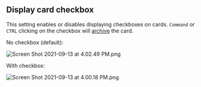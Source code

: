 ## Display card checkbox

This setting enables or disables displaying checkboxes on cards. `Command` or `CTRL` clicking on the checkbox will [archive](../How%20to/Viewing%20the%20archive.md) the card.

No checkbox (default):

<img alt="Screen Shot 2021-09-13 at 4.02.49 PM.png" srcset="/obsidian-kanban/Assets/Screen%20Shot%202021-09-13%20at%204.02.49%20PM.png 2x">

With checkbox:

<img alt="Screen Shot 2021-09-13 at 4.00.18 PM.png" srcset="/obsidian-kanban/Assets/Screen%20Shot%202021-09-13%20at%204.00.18%20PM.png 2x">
